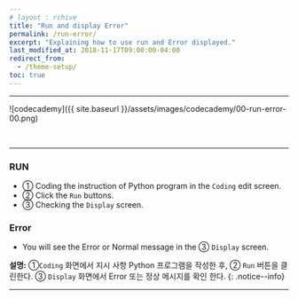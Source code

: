 ```yaml
---
# layout : rchive
title: "Run and display Error"
permalink: /run-error/
excerpt: "Explaining how to use run and Error displayed."
last_modified_at: 2018-11-17T09:00:00-04:00
redirect_from:
  - /theme-setup/
toc: true
---
```

    
    
    
<hr/>

![codecademy]({{ site.baseurl }}/assets/images/codecademy/00-run-error-00.png)    

<br>
<hr/>

### RUN
* ① Coding the instruction of Python program in the `Coding` edit screen.
* ② Click the `Run` buttons.
* ③ Checking the `Display` screen.

### Error
* You will see the Error or Normal message in the ③ `Display` screen.

**설명:** ①`Coding` 화면에서 지시 사항 Python 프로그램을 작성한 후, ② `Run` 버튼을 클린한다. ③ `Display` 화면에서 Error 또는 정상 메시지를 확인 한다. 
{: .notice--info}


<hr/>    
<br>    